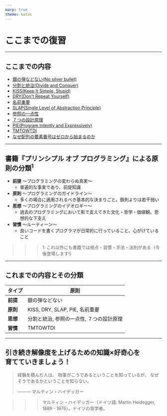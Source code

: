 ```yaml
---
marp: true
theme: katas
---
```

<!-- 
size: 16:9
paginate: true
-->
<!-- header: 勉強会# ― エンジニアとしての解像度を高めるための勉強会-->

# ここまでの復習

<!-- gitリポジトリのURLを貼る -->

---

## ここまでの内容

* [銀の弾などない(No silver bullet)](./01-no_silver_bullets.md)
* [分割と統治(Divide and Conquer)](./02-divide_and_conquer.md)
* [KISS(Keep It Simple, Stupid)](./03-kiss.md)
* [DRY(Don't Repeat Yourself)](./04-dry.md)
* [名前重要](./05-naming_is_important.md)
* [SLAP(Single Level of Abstraction Principle)](./06-slap.md)
* [参照の一点性](./07-single_point_of_reference.md)
* [７つの設計原理](./08-seven_design_principles.md)
* [PIE(Program Intently and Expressively)](./09-pie.md)
* [TMTOWTDI](./10-tmtowtdi.md)
* [なぜ配列の要素番号はゼロから始まるのか](../09-techniques/02-why-index-start-with0.md)

---

## 書籍『プリンシプル オブ プログラミング』による原則の分類$^1$

* **前提** 〜プログラミングの変わらぬ真実〜
    * 普遍的な事実であり、前提知識
* **原則** 〜プログラミングのガイドライン〜
    * 多くの場合に適用されるべき基本的な決まりごと。鉄則よりは若干弱い
* **思想** 〜プログラミングのイデオロギー〜
    * 過去のプログラミングにおいて影で支えてきた文化・哲学・価値観。思想的な下支え
* **習慣** 〜ルーティーン〜
    * 良いコードを書くプログラマが日常的に行っていること、心がけていること

>>> 1: これ以外にも書籍では視点・習慣・手法・法則がある（今後登場します!）

<!--コードは書いたとおりに動く、とかも前提に該当する-->

---

## これまでの内容とその分類

|タイプ|原則|
|---|---|
|**前提**|銀の弾などない|
|**原則**|KISS, DRY, SLAP, PIE, 名前重要|
|**思想**|分割と統治, 参照の一点性, ７つの設計原理|
|**習慣**|TMTOWTDI|

---

## 引き続き解像度を上げるための知識×好奇心を<br>育てていきましょう！

> 経験を積んだ人は、
> 物事がこうであるということを知っているが、
> なぜそうであるかということを知らない。
> 
> ――― マルティン・ハイデッガー

>>> マルティン・ハイデッガー（ドイツ語: Martin Heidegger, 1889 - 1976）。ドイツの哲学者。

<!-- 経験だけを積んだ人にとっては身体が動くということで物事を知っているが、さらにその先のなぜそうであるかを知らないという話。
なぜを知ることで、応用も利くようになるし、他の原則と繋がってより強い人間になれる -->
<!-- ハイデガーは主著『存在と時間』（1927年）で知られる。 この本は、存在するということ、あるということ、とりわけ、人間が存在するということはどういうことかを、誕生や死、時間や歴史などとの間で論じた本とのこと。

我々エンジニアが存在するとはどういうことかを、ただ経験だけで知性を伴っていないエンジニアになることに意味、いや意義があるのかを考えてみてほしい。一切本を読んでいないので知らんけど -->